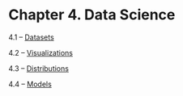 <h1 class="chapter-title">Chapter 4. Data Science</h1>
<div class="quad-grid">
    <div></div>
    <div>
        <p class="main-text small-text">4.1 – <a href="#/section-4.1">Datasets</a></p>
        <p class="main-text small-text">4.2 – <a href="#/section-4.2">Visualizations</a></p>
    </div>
    <div>
        <p class="main-text small-text">4.3 – <a href="#/section-4.3">Distributions</a></p>
        <p class="main-text small-text">4.4 – <a href="#/section-4.4">Models</a></p>
    </div>
    <div></div>
</div>
